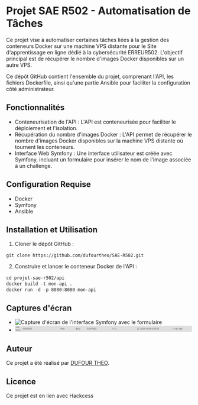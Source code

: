 

# Projet SAE R502 - Automatisation de Tâches

Ce projet vise à automatiser certaines tâches liées à la gestion des conteneurs Docker sur une machine VPS distante pour le Site d'apprentissage en ligne dédié à la cybersécurité ERREUR502. L'objectif principal est de récupérer le nombre d'images Docker disponibles sur un autre VPS.

Ce dépôt GitHub contient l'ensemble du projet, comprenant l'API, les fichiers Dockerfile, ainsi qu'une partie Ansible pour faciliter la configuration côté administrateur.

## Fonctionnalités

- Conteneurisation de l'API : L'API est conteneurisée pour faciliter le déploiement et l'isolation.
- Récupération du nombre d'images Docker : L'API permet de récupérer le nombre d'images Docker disponibles sur la machine VPS distante où tournent les conteneurs.
- Interface Web Symfony : Une interface utilisateur est créée avec Symfony, incluant un formulaire pour insérer le nom de l'image associée à un challenge.

## Configuration Requise

- Docker
- Symfony
- Ansible

## Installation et Utilisation

1. Cloner le dépôt GitHub :

```
git clone https://github.com/dufourtheo/SAE-R502.git
```

2. Construire et lancer le conteneur Docker de l'API :

```
cd projet-sae-r502/api
docker build -t mon-api .
docker run -d -p 8080:8080 mon-api
```


## Captures d'écran

- ![Capture d'écran de l'interface Symfony avec le formulaire](img/Formulaire.gif)
- ![Capture d'écran côté DB](img/screendb.png)

## Auteur

Ce projet a été réalisé par [DUFOUR THEO](https://github.com/dufourtheo).

## Licence

Ce projet est en lien avec Hackcess